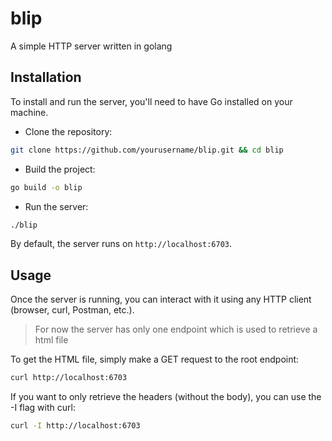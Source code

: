 # blip
A simple HTTP server written in golang

## Installation
To install and run the server, you'll need to have Go installed on your machine.
- Clone the repository:
```bash
git clone https://github.com/yourusername/blip.git && cd blip
```
- Build the project:
```bash
go build -o blip
```
- Run the server:
```bash
./blip
```
By default, the server runs on `http://localhost:6703`.

## Usage
Once the server is running, you can interact with it using any HTTP client (browser, curl, Postman, etc.).
> For now the server has only one endpoint which is used to retrieve a html
> file

To get the HTML file, simply make a GET request to the root endpoint:
```bash
curl http://localhost:6703
```
If you want to only retrieve the headers (without the body), you can use the -I flag with curl:
```bash
curl -I http://localhost:6703
```
